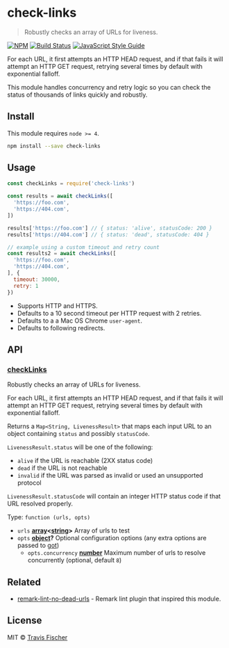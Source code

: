 # check-links

> Robustly checks an array of URLs for liveness.

[![NPM](https://img.shields.io/npm/v/check-links.svg)](https://www.npmjs.com/package/check-links) [![Build Status](https://travis-ci.com/transitive-bullshit/check-links.svg?branch=master)](https://travis-ci.com/transitive-bullshit/check-links) [![JavaScript Style Guide](https://img.shields.io/badge/code_style-standard-brightgreen.svg)](https://standardjs.com)

For each URL, it first attempts an HTTP HEAD request, and if that fails it will attempt
an HTTP GET request, retrying several times by default with exponential falloff.

This module handles concurrency and retry logic so you can check the status of thousands
of links quickly and robustly.

## Install

This module requires `node >= 4`.

```bash
npm install --save check-links
```

## Usage

```js
const checkLinks = require('check-links')

const results = await checkLinks([
  'https://foo.com',
  'https://404.com',
])

results['https://foo.com'] // { status: 'alive', statusCode: 200 }
results['https://404.com'] // { status: 'dead', statusCode: 404 }

// example using a custom timeout and retry count
const results2 = await checkLinks([
  'https://foo.com',
  'https://404.com',
], {
  timeout: 30000,
  retry: 1
})
```

-   Supports HTTP and HTTPS.
-   Defaults to a 10 second timeout per HTTP request with 2 retries.
-   Defaults to a a Mac OS Chrome `user-agent`.
-   Defaults to following redirects.

## API

<!-- Generated by documentation.js. Update this documentation by updating the source code. -->

### [checkLinks](https://github.com/transitive-bullshit/check-links/blob/fb006b3556c3976d5b69cd5b54d5feea89f8a613/index.js#L34-L51)

Robustly checks an array of URLs for liveness.

For each URL, it first attempts an HTTP HEAD request, and if that fails it will attempt
an HTTP GET request, retrying several times by default with exponential falloff.

Returns a `Map<String, LivenessResult>` that maps each input URL to an object
containing `status` and possibly `statusCode`.

`LivenessResult.status` will be one of the following:

-   `alive` if the URL is reachable (2XX status code)
-   `dead` if the URL is not reachable
-   `invalid` if the URL was parsed as invalid or used an unsupported protocol

`LivenessResult.statusCode` will contain an integer HTTP status code if that URL resolved
properly.

Type: `function (urls, opts)`

-   `urls` **[array](https://developer.mozilla.org/docs/Web/JavaScript/Reference/Global_Objects/Array)&lt;[string](https://developer.mozilla.org/docs/Web/JavaScript/Reference/Global_Objects/String)>** Array of urls to test
-   `opts` **[object](https://developer.mozilla.org/docs/Web/JavaScript/Reference/Global_Objects/Object)?** Optional configuration options (any extra options are passed to [got](https://github.com/sindresorhus/got#options))
    -   `opts.concurrency` **[number](https://developer.mozilla.org/docs/Web/JavaScript/Reference/Global_Objects/Number)** Maximum number of urls to resolve concurrently (optional, default `8`)

## Related

-   [remark-lint-no-dead-urls](https://github.com/davidtheclark/remark-lint-no-dead-urls) - Remark lint plugin that inspired this module.

## License

MIT © [Travis Fischer](https://github.com/transitive-bullshit)
